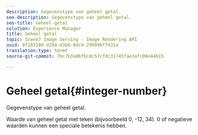 ```yaml
---
description: Gegevenstype van geheel getal.
seo-description: Gegevenstype van geheel getal.
seo-title: Geheel getal
solution: Experience Manager
title: Geheel getal
topic: Scene7 Image Serving - Image Rendering API
uuid: 8f10318d-d284-43b6-8dc9-29999bff431a
translation-type: tm+mt
source-git-commit: 7bc7b3a86fbcdc57cfdc31745fae3afc06e44b15

---
```



# Geheel getal{#integer-number}

Gegevenstype van geheel getal.

Waarde van geheel getal met teken (bijvoorbeeld 0, -12, 34). 0 of negatieve waarden kunnen een speciale betekenis hebben.
